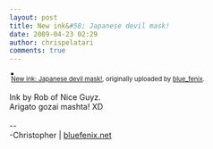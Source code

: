 ```yaml
---
layout: post
title: New ink&#58; Japanese devil mask!
date: 2009-04-23 02:29
author: chrispelatari
comments: true
---
```


<div style="text-align:left;padding:3px;">
<a href="http://www.flickr.com/photos/blue_fenix/3467963904/" title="photo sharing"><img src="http://farm4.static.flickr.com/3612/3467963904_db3db5ce20.jpg" style="border:solid 2px #000000;" alt="" /></a>
<br />
<span style="font-size:.8em;margin-top:0;"><a href="http://www.flickr.com/photos/blue_fenix/3467963904/">New ink: Japanese devil mask!</a>, originally uploaded by <a href="http://www.flickr.com/people/blue_fenix/">blue_fenix</a>.</span>
</div>
<p>
Ink by Rob of Nice Guyz.<br />
Arigato gozai mashta! XD<br />
<br />
--<br />
-Christopher | <a href="http://bluefenix.net">bluefenix.net</a>
</p>
